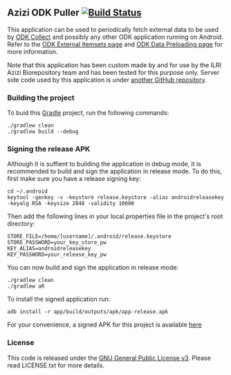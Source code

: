 ## Azizi ODK Puller [![Build Status](https://travis-ci.org/ilri/azizi-odk-puller.svg?branch=master)](https://travis-ci.org/ilri/azizi-odk-puller)

This application can be used to periodically fetch external data to be used by [ODK Collect](https://opendatakit.org/use/collect/) and possibly any other ODK application running on Android.
Refer to the [ODK External Itemsets page](https://opendatakit.org/help/form-design/external-itemsets/) and [ODK Data Preloading page](https://opendatakit.org/help/form-design/data-preloading/) for more information.

Note that this application has been custom made by and for use by the ILRI Azizi Biorepository team and has been tested for this purpose only.
Server side code used by this application is under [another GitHub repository](https://github.com/ilri/azizi-biorepository/).

### Building the project

To buid this [Gradle](https://gradle.org/) project, run the following commands:

    ./gradlew clean
    ./gradlew build --debug

### Signing the release APK

Although it is suffient to building the application in debug mode, it is recommended to build and sign the application in release mode. To do this, first make sure you have a release signing key:

```
cd ~/.android
keytool -genkey -v -keystore release.keystore -alias androidreleasekey -keyalg RSA -keysize 2048 -validity 10000
```

Then add the following lines in your local.properties file in the project's root directory:

```
STORE_FILE=/home/[username]/.android/release.keystore
STORE_PASSWORD=your_key_store_pw
KEY_ALIAS=androidreleasekey
KEY_PASSWORD=your_release_key_pw
```

You can now build and sign the application in release mode:

```
./gradlew clean
./gradlew aR
```

To install the signed application run:

```
adb install -r app/build/outputs/apk/app-release.apk
```

For your convenience, a signed APK for this project is available [here](https://raw.githubusercontent.com/ilri/azizi-odk-puller/master/app/build/outputs/apk/app-release.apk)

### License

This code is released under the [GNU General Public License v3](http://www.gnu.org/licenses/agpl-3.0.html). Please read LICENSE.txt for more details.
